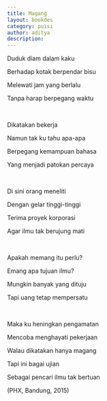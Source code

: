 ```yaml
---
title: Magang
layout: bookdes
category: puisi
author: aditya
description: 
---
```


Duduk diam dalam kaku

Berhadap kotak berpendar bisu

Melewati jam yang berlalu

Tanpa harap berpegang waktu

<br>

Dikatakan bekerja

Namun tak ku tahu apa-apa

Berpegang kemampuan bahasa

Yang menjadi patokan percaya

<br>

Di sini orang meneliti

Dengan gelar tinggi-tinggi

Terima proyek korporasi

Agar ilmu tak berujung mati

<br>

Apakah memang itu perlu?

Emang apa tujuan ilmu?

Mungkin banyak yang dituju

Tapi uang tetap mempersatu

<br>

Maka ku heningkan pengamatan

Mencoba menghayati pekerjaan

Walau dikatakan hanya magang

Tapi ini bagai ujian

Sebagai pencari ilmu tak bertuan

(PHX, Bandung, 2015)